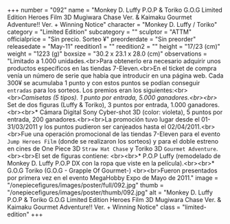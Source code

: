 +++
number = "092"
name = "Monkey D. Luffy P.O.P &amp; Toriko G.O.G Limited Edition Heroes Film 3D Mugiwara Chase Ver. &amp; Kaimaku Gourmet Adventure!! Ver. &#43; Winning Notice"
character = "Monkey D. Luffy / Toriko"
category = "Limited Edition"
subcategory = ""
sculptor = "ATTM"
officialprice = "Sin precio. Sorteo ¥"
preorderdate = "Sin preorder"
releasedate = "May-11"
reedition1 = ""
reedition2 = ""
height = "17/23 (cm)"
weight = "1223 (g)"
boxsize = "30.2 x 23.1 x 28.0 (cm)"
observations = "Limitado a 1.000 unidades.&lt;br&gt;Para obtenerlo era necesario adquirir unos productos específicos en las tiendas 7-Eleven.&lt;br&gt;En el ticket de compra  venía un número de serie que había que introducir en una página web. Cada 300¥ se acumulaba 1 punto y con estos puntos se podían conseguir `entradas` para los sorteos. Los premios eran los siguientes:&lt;br&gt;&lt;br&gt;*Camisetas (5 tipos). 1 punto por entrada, 5.000 ganadores.&lt;br&gt;&lt;br&gt;* Set de dos figuras (Luffy &amp; Toriko), 3 puntos por entrada, 1.000 ganadores.&lt;br&gt;&lt;br&gt;* Cámara Digital Sony Cyber-shot 3D (color: violeta), 5 puntos por entrada, 200 ganadores.&lt;br&gt;&lt;br&gt;La promoción tuvo lugar desde el 01-31/03/2011 y los puntos pudieron ser canjeados hasta el 02/04/2011.&lt;br&gt;&lt;br&gt;Fue una operación promocional de las tiendas 7-Eleven para el evento `Jump Heroes Film` (donde se realizaron los sorteos) y para el doble estreno en cines de One Piece 3D `Straw Hat Chase` y Toriko 3D `Gourmet Adventure`.&lt;br&gt;&lt;br&gt;El set de figuras contiene: &lt;br&gt;&lt;br&gt;* P.O.P Luffy (remodelado de Monkey D. Luffy P.O.P DX con la ropa que viste en la película).&lt;br&gt;&lt;br&gt;* G.O.G Toriko (G.O.G - Grapple Of Gourmet-) &lt;br&gt;&lt;br&gt;Fueron presentados por primera vez en el evento MegaHobby Expo de Mayo de 2011."
image = "/onepiecefigures/images/poster/full/092.jpg"
thumb = "/onepiecefigures/images/poster/thumb/092.jpg"
alt = "Monkey D. Luffy P.O.P &amp; Toriko G.O.G Limited Edition Heroes Film 3D Mugiwara Chase Ver. &amp; Kaimaku Gourmet Adventure!! Ver. &#43; Winning Notice"
class = "limited-edition"
+++
